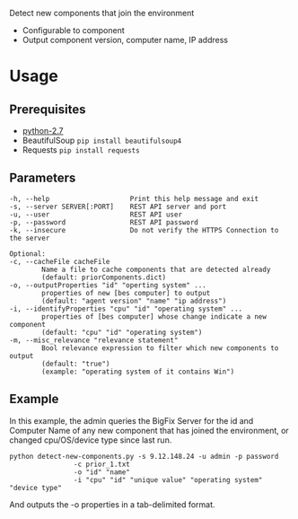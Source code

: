 Detect new components that join the environment
  * Configurable to component
  * Output component version, computer name, IP address


# Usage

## Prerequisites
- [python-2.7](https://www.python.org/downloads/)
- BeautifulSoup `pip install beautifulsoup4`
- Requests `pip install requests`


## Parameters
```
-h, --help                    Print this help message and exit
-s, --server SERVER[:PORT]    REST API server and port
-u, --user                    REST API user
-p, --password                REST API password
-k, --insecure                Do not verify the HTTPS Connection to the server

Optional:
-c, --cacheFile cacheFile     
        Name a file to cache components that are detected already
        (default: priorComponents.dict)
-o, --outputProperties "id" "operting system" ...
        properties of new [bes computer] to output
        (default: "agent version" "name" "ip address")
-i, --identifyProperties "cpu" "id" "operating system" ...
        properties of [bes computer] whose change indicate a new component
        (default: "cpu" "id" "operating system")
-m, --misc_relevance "relevance statement" 
        Bool relevance expression to filter which new components to output
        (default: "true")
        (example: "operating system of it contains Win")
```

## Example
In this example, the admin queries the BigFix Server for the id and Computer Name of any new component that has joined the environment, or changed cpu/OS/device type since last run.

    python detect-new-components.py -s 9.12.148.24 -u admin -p password
    				-c prior_1.txt
    				-o "id" "name"
    				-i "cpu" "id" "unique value" "operating system" "device type"

And outputs the -o properties in a tab-delimited format.
